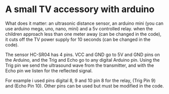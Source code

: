 # A small TV accessory with arduino

  What does it matter: an ultrasonic distance sensor, an arduino mini (you can use arduino mega, uno, nano, mini) and a 5v controlled relay. when the children approach less than one meter away (can be changed in the code), it cuts off the TV power supply for 10 seconds (can be changed in the code).

 The sensor HC-SR04 has 4 pins. VCC and GND go to 5V and GND pins on the Arduino, and the Trig and Echo go to any digital Arduino pin. Using the Trig pin we send the ultrasound wave from the transmitter, and with the Echo pin we listen for the reflected signal.

 For example i used pins digital 8, 9 and 10 pin 8 for the relay, (Trig Pin 9) and (Echo Pin 10). Other pins can be used but must be modified in the code.

